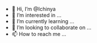 - 👋 Hi, I’m @Ichinya
- 👀 I’m interested in ...
- 🌱 I’m currently learning ...
- 💞️ I’m looking to collaborate on ...
- 📫 How to reach me ...

<!---
Ichinya/Ichinya is a ✨ special ✨ repository because its `README.md` (this file) appears on your GitHub profile.
You can click the Preview link to take a look at your changes.
--->
